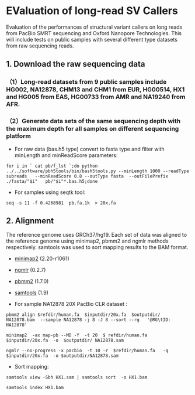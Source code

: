 # EValuation of long-read SV Callers 

Evaluation of the performances of structural variant callers on long reads from PacBio SMRT sequencing and Oxford Nanopore Technologies. This will include tests on public samples with several different type datasets from raw sequencing reads.

## 1. Download the raw sequencing data 

### （1）Long-read datasets from 9 public samples include HG002, NA12878, CHM13 and CHM1 from EUR, HG00514, HX1 and HG005 from EAS, HG00733 from AMR and NA19240 from AFR.



### （2）Generate data sets of the same sequencing depth with the maximum depth for all samples on different sequencing platform 

* For raw data (bas.h5 type) convert to fasta type and filter with minLength  and  minReadScore parameters:

```for i in ` cat pb/f_lst `;do python ../../software/pbh5tools/bin/bash5tools.py --minLength 1000 --readType subreads   --minReadScore 0.8 --outType fasta  --outFilePrefix ./fasta/"$i"   pb/"$i"*.bas.h5;done ```

* For samples using seqtk tool:

```seq -s 11 -f 0.4268981  pb.fa.1k  > 20x.fa```

## 2. Alignment

The reference genome uses GRCh37/hg19. Each set of data was aligned to the reference genome using minimap2, pbmm2 and ngmlr methods respectively. samtools was used to sort mapping results to the BAM format.

  - [minimap2](https://github.com/lh3/minimap2) (2.20-r1061)

  - [ngmlr](https://github.com/philres/ngmlr) (0.2.7)

  - [pbmm2](https://github.com/PacificBiosciences/pbmm2) (1.7.0)

  - [samtools](https://github.com/samtools/samtools) (1.9)

* For sample NA12878 20X PacBio CLR dataset :

```pbmm2 align $refdir/human.fa  $inputdir/20x.fa  $outputdir/ NA12878.bam  --sample NA12878 -j 8 -J 8 --sort --rg   '@RG\tID: NA12878'```

```minimap2  -ax map-pb --MD -Y  -t 20  $ refdir/human.fa   $inputdir/20x.fa  -o  $outputdir/ NA12878.sam```

```ngmlr --no-progress -x pacbio  -t 10 -r  $refdir/human.fa   -q $inputdir/20x.fa  -o $outputdir/NA12878.sam```

* Sort mapping:

```samtools view -Sbh HX1.sam | samtools sort  -o HX1.bam```

```samtools index HX1.bam```


